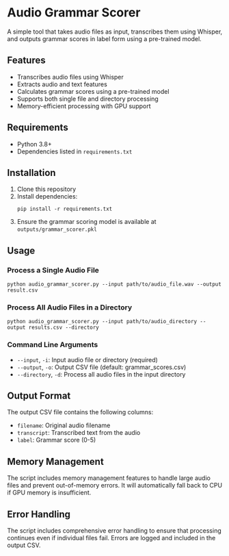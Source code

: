 # Audio Grammar Scorer

A simple tool that takes audio files as input, transcribes them using Whisper, and outputs grammar scores in label form using a pre-trained model.

## Features

- Transcribes audio files using Whisper
- Extracts audio and text features
- Calculates grammar scores using a pre-trained model
- Supports both single file and directory processing
- Memory-efficient processing with GPU support

## Requirements

- Python 3.8+
- Dependencies listed in `requirements.txt`

## Installation

1. Clone this repository
2. Install dependencies:
   ```
   pip install -r requirements.txt
   ```
3. Ensure the grammar scoring model is available at `outputs/grammar_scorer.pkl`

## Usage

### Process a Single Audio File

```
python audio_grammar_scorer.py --input path/to/audio_file.wav --output result.csv
```

### Process All Audio Files in a Directory

```
python audio_grammar_scorer.py --input path/to/audio_directory --output results.csv --directory
```

### Command Line Arguments

- `--input`, `-i`: Input audio file or directory (required)
- `--output`, `-o`: Output CSV file (default: grammar_scores.csv)
- `--directory`, `-d`: Process all audio files in the input directory

## Output Format

The output CSV file contains the following columns:
- `filename`: Original audio filename
- `transcript`: Transcribed text from the audio
- `label`: Grammar score (0-5)

## Memory Management

The script includes memory management features to handle large audio files and prevent out-of-memory errors. It will automatically fall back to CPU if GPU memory is insufficient.

## Error Handling

The script includes comprehensive error handling to ensure that processing continues even if individual files fail. Errors are logged and included in the output CSV. 